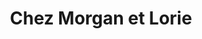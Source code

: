 ---
title: "Chez Morgan et Lorie"
url: /saint-jean-dillac/chez-morgan-et-lorie/
shop: boulangerie
---